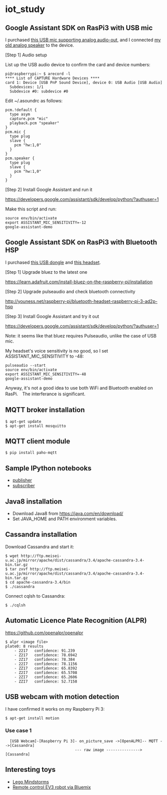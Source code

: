 # iot_study

## Google Assistant SDK on RasPi3 with USB mic

I purchased [this USB mic supporting analog audio-out](http://buffalo.jp/product/multimedia/headset/bshsm05bk/), and I connected [my old analog speaker](https://www.bhphotovideo.com/c/product/456867-REG/JBL_JBLRADMICBLK_Radial_Micro_iPod_Dock.html) to the device.

[Step 1] Audio setup

List up the USB audio device to confirm the card and device numbers:
```
pi@raspberrypi:~ $ arecord -l
**** List of CAPTURE Hardware Devices ****
card 1: Device [USB PnP Sound Device], device 0: USB Audio [USB Audio]
  Subdevices: 1/1
  Subdevice #0: subdevice #0
```

Edit ~/.asoundrc as follows:
```
pcm.!default {
  type asym
  capture.pcm "mic"
  playback.pcm "speaker"
}
pcm.mic {
  type plug
  slave {
    pcm "hw:1,0"
  }
}
pcm.speaker {
  type plug
  slave {
    pcm "hw:1,0"
  }
}
```

[Step 2] Install Google Assistant and run it

https://developers.google.com/assistant/sdk/develop/python/?authuser=1

Make this script and run:
```
source env/bin/activate
export ASSISTANT_MIC_SENSITIVITY=-12
google-assistant-demo
```

## Google Assistant SDK on RasPi3 with Bluetooth HSP

I purchased [this USB dongle](http://www2.elecom.co.jp/products/LBT-UAN05C2.html) and [this headset](http://www2.elecom.co.jp/products/LBT-HS20MPCRD.html).

[Step 1] Upgrade bluez to the latest one

https://learn.adafruit.com/install-bluez-on-the-raspberry-pi/installation

[Step 2] Upgrade pulseaudio and check bluetooth connectivity

http://youness.net/raspberry-pi/bluetooth-headset-raspberry-pi-3-ad2p-hsp

[Step 3] Install Google Assistant and try it out

https://developers.google.com/assistant/sdk/develop/python/?authuser=1

Note: it seems like that bluez requires Pulseaudio, unlike the case of USB mic.

My headset's voice sensitivity is no good, so I set ASSISTANT_MIC_SENSITIVITY to -48:
```
pulseaudio --start
source env/bin/activate
export ASSISTANT_MIC_SENSITIVITY=-48
google-assistant-demo
```

Anyway, it's not a good idea to use both WiFi and Bluetooth enabled on RasPi.　The interferance is significant.

## MQTT broker installation
```
$ apt-get update
$ apt-get install mosquitto
```
## MQTT client module
```
$ pip install paho-mqtt
```
## Sample IPython notebooks

- [publisher](./ipynb/publisher.ipynb)
- [subscriber](./ipynb/subscriber.ipynb)

## Java8 installation

- Download Java8 from https://java.com/en/download/
- Set JAVA_HOME and PATH environment variables.

## Cassandra installation

Download Cassandra and start it: 
```
$ wget http://ftp.meisei-u.ac.jp/mirror/apache/dist/cassandra/3.4/apache-cassandra-3.4-bin.tar.gz 
$ tar zxvf http://ftp.meisei-u.ac.jp/mirror/apache/dist/cassandra/3.4/apache-cassandra-3.4-bin.tar.gz
$ cd apache-cassandra-3.4/bin
$ ./cassandra

```

Connect cqlsh to Cassandra:
```
$ ./cqlsh
```

## Automatic Licence Plate Recognition (ALPR)

https://github.com/openalpr/openalpr

```
$ alpr <image file>
plate0: 8 results
    - 2217	 confidence: 91.239
    - Z217	 confidence: 78.6942
    - 2Z17	 confidence: 78.384
    - 22I7	 confidence: 78.1156
    - ZZ17	 confidence: 65.8392
    - Z2I7	 confidence: 65.5708
    - 2ZI7	 confidence: 65.2606
    - ZZI7	 confidence: 52.7158
```

## USB webcam with motion detection

I have confirmed it works on my Raspberry Pi 3:
```
$ apt-get install motion
```

### Use case 1

```
  [USB Webcam]-[Raspberry Pi 3]- on_picture_save ->[OpenALPR]-- MQTT -->[Cassandra] 
                               --- raw image ---------------> [Cassandra]
```

## Interesting toys

- [Lego Mindstorms](http://www.lego.com/mindstorms/)
- [Remote control EV3 robot via Bluemix](https://developer.ibm.com/bluemix/2015/01/19/remote-control-ev3-robot-via-ibm-bluemix-iot/)
